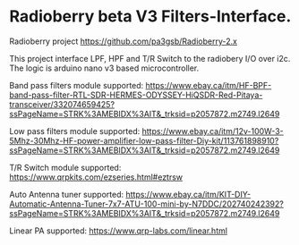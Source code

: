 # Radioberry beta V3 Filters-Interface.

Radioberry project
https://github.com/pa3gsb/Radioberry-2.x

This project interface LPF, HPF and T/R Switch to the radiobery I/O over i2c.
The logic is arduino nano v3 based microcontroller.

Band pass filters module supported:
https://www.ebay.ca/itm/HF-BPF-band-pass-filter-RTL-SDR-HERMES-ODYSSEY-HiQSDR-Red-Pitaya-transceiver/332074659425?ssPageName=STRK%3AMEBIDX%3AIT&_trksid=p2057872.m2749.l2649

Low pass filters module supported:
https://www.ebay.ca/itm/12v-100W-3-5Mhz-30Mhz-HF-power-amplifier-low-pass-filter-Diy-kit/113761898910?ssPageName=STRK%3AMEBIDX%3AIT&_trksid=p2057872.m2749.l2649

T/R Switch module supported:
https://www.qrpkits.com/ezseries.html#eztrsw

Auto Antenna tuner supported:
https://www.ebay.ca/itm/KIT-DIY-Automatic-Antenna-Tuner-7x7-ATU-100-mini-by-N7DDC/202740242392?ssPageName=STRK%3AMEBIDX%3AIT&_trksid=p2057872.m2749.l2649

Linear PA supported:
https://www.qrp-labs.com/linear.html
